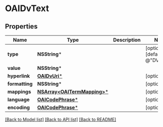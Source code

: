 # OAIDvText

## Properties
Name | Type | Description | Notes
------------ | ------------- | ------------- | -------------
**type** | **NSString*** |  | [optional] [default to @"DV_TEXT"]
**value** | **NSString*** |  | 
**hyperlink** | [**OAIDvUri***](OAIDvUri.md) |  | [optional] 
**formatting** | **NSString*** |  | [optional] 
**mappings** | [**NSArray&lt;OAITermMapping&gt;***](OAITermMapping.md) |  | [optional] 
**language** | [**OAICodePhrase***](OAICodePhrase.md) |  | [optional] 
**encoding** | [**OAICodePhrase***](OAICodePhrase.md) |  | [optional] 

[[Back to Model list]](../README.md#documentation-for-models) [[Back to API list]](../README.md#documentation-for-api-endpoints) [[Back to README]](../README.md)


